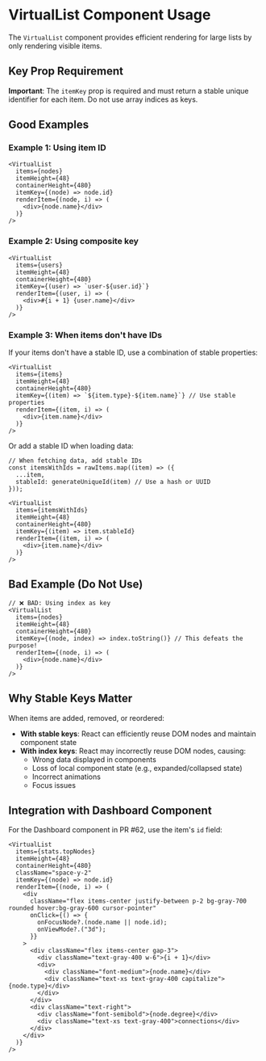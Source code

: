 # VirtualList Component Usage

The `VirtualList` component provides efficient rendering for large lists by only rendering visible items.

## Key Prop Requirement

**Important**: The `itemKey` prop is required and must return a stable unique identifier for each item. Do not use array indices as keys.

## Good Examples

### Example 1: Using item ID
```tsx
<VirtualList
  items={nodes}
  itemHeight={48}
  containerHeight={480}
  itemKey={(node) => node.id}
  renderItem={(node, i) => (
    <div>{node.name}</div>
  )}
/>
```

### Example 2: Using composite key
```tsx
<VirtualList
  items={users}
  itemHeight={48}
  containerHeight={480}
  itemKey={(user) => `user-${user.id}`}
  renderItem={(user, i) => (
    <div>#{i + 1} {user.name}</div>
  )}
/>
```

### Example 3: When items don't have IDs
If your items don't have a stable ID, use a combination of stable properties:
```tsx
<VirtualList
  items={items}
  itemHeight={48}
  containerHeight={480}
  itemKey={(item) => `${item.type}-${item.name}`} // Use stable properties
  renderItem={(item, i) => (
    <div>{item.name}</div>
  )}
/>
```

Or add a stable ID when loading data:
```tsx
// When fetching data, add stable IDs
const itemsWithIds = rawItems.map((item) => ({
  ...item,
  stableId: generateUniqueId(item) // Use a hash or UUID
}));

<VirtualList
  items={itemsWithIds}
  itemHeight={48}
  containerHeight={480}
  itemKey={(item) => item.stableId}
  renderItem={(item, i) => (
    <div>{item.name}</div>
  )}
/>
```

## Bad Example (Do Not Use)

```tsx
// ❌ BAD: Using index as key
<VirtualList
  items={nodes}
  itemHeight={48}
  containerHeight={480}
  itemKey={(node, index) => index.toString()} // This defeats the purpose!
  renderItem={(node, i) => (
    <div>{node.name}</div>
  )}
/>
```

## Why Stable Keys Matter

When items are added, removed, or reordered:
- **With stable keys**: React can efficiently reuse DOM nodes and maintain component state
- **With index keys**: React may incorrectly reuse DOM nodes, causing:
  - Wrong data displayed in components
  - Loss of local component state (e.g., expanded/collapsed state)
  - Incorrect animations
  - Focus issues

## Integration with Dashboard Component

For the Dashboard component in PR #62, use the item's `id` field:

```tsx
<VirtualList
  items={stats.topNodes}
  itemHeight={48}
  containerHeight={480}
  className="space-y-2"
  itemKey={(node) => node.id}
  renderItem={(node, i) => (
    <div
      className="flex items-center justify-between p-2 bg-gray-700 rounded hover:bg-gray-600 cursor-pointer"
      onClick={() => {
        onFocusNode?.(node.name || node.id);
        onViewMode?.("3d");
      }}
    >
      <div className="flex items-center gap-3">
        <div className="text-gray-400 w-6">{i + 1}</div>
        <div>
          <div className="font-medium">{node.name}</div>
          <div className="text-xs text-gray-400 capitalize">{node.type}</div>
        </div>
      </div>
      <div className="text-right">
        <div className="font-semibold">{node.degree}</div>
        <div className="text-xs text-gray-400">connections</div>
      </div>
    </div>
  )}
/>
```
